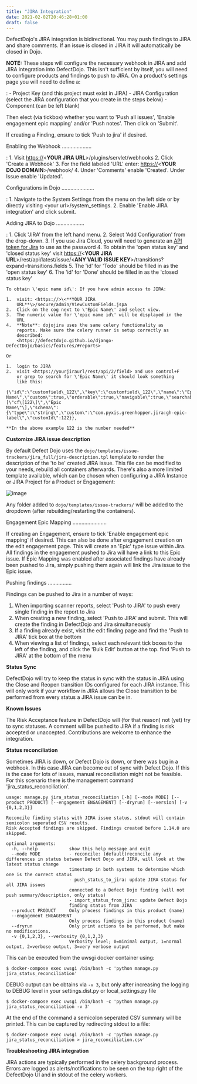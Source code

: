 ```yaml
---
title: "JIRA Integration"
date: 2021-02-02T20:46:28+01:00
draft: false
---
```


DefectDojo\'s JIRA integration is bidirectional. You may push findings
to JIRA and share comments. If an issue is closed in JIRA it will
automatically be closed in Dojo.

**NOTE:** These steps will configure the necessary webhook in JIRA and add JIRA integration into DefectDojo. This isn\'t sufficient by itself, you will need to configure products and findings to push to JIRA. On a product\'s settings page you will need to define a:

:   -   Project Key (and this project must exist in JIRA)
    -   JIRA Configuration (select the JIRA configuration that you
        create in the steps below)
    -   Component (can be left blank)

Then elect (via tickbox) whether you want to \'Push all issues\',
\'Enable engagement epic mapping\' and/or \'Push notes\'. Then click on
\'Submit\'.

If creating a Finding, ensure to tick \'Push to jira\' if desired.

Enabling the Webhook
....................

:   1.  Visit <https://>\<**YOUR JIRA URL**\>/plugins/servlet/webhooks
    2.  Click \'Create a Webhook\'
    3.  For the field labeled \'URL\' enter: <https://>\<**YOUR DOJO
        DOMAIN**\>/webhook/
    4.  Under \'Comments\' enable \'Created\'. Under Issue enable
        \'Updated\'.

Configurations in Dojo
......................

:   1.  Navigate to the System Settings from the menu on the left side
        or by directly visiting \<your url\>/system\_settings.
    2.  Enable \'Enable JIRA integration\' and click submit.

Adding JIRA to Dojo
...................

:   1.  Click \'JIRA\' from the left hand menu.
    2.  Select \'Add Configuration\' from the drop-down.
    3.  If you use Jira Cloud, you will need to generate an [API token
        for Jira](https://id.atlassian.com/manage/api-tokens) to use as
        the password
    4.  To obtain the \'open status key\' and \'closed status key\'
        visit <https://>\<**YOUR JIRA
        URL**\>/rest/api/latest/issue/\<**ANY VALID ISSUE
        KEY**\>/transitions?expand=transitions.fields
    5.  The \'id\' for \'Todo\' should be filled in as the \'open status
        key\'
    6.  The \'id\' for \'Done\' should be filled in as the \'closed
        status key\'

    To obtain \'epic name id\': If you have admin access to JIRA:

    1.  visit: <https://>\<**YOUR JIRA
        URL**\>/secure/admin/ViewCustomFields.jspa
    2.  Click on the cog next to \'Epic Name\' and select view.
    3.  The numeric value for \'epic name id\' will be displayed in the
        URL
    4.  **Note**: dojojira uses the same celery functionality as
        reports. Make sure the celery runner is setup correctly as
        described:
        <https://defectdojo.github.io/django-DefectDojo/basics/features/#reports>

    Or

    1.  login to JIRA
    2.  visit <https://yourjiraurl/rest/api/2/field> and use control+F
        or grep to search for \'Epic Name\' it should look something
        like this:

    {\"id\":\"customfield\_122\",\"key\":\"customfield\_122\",\"name\":\"Epic
    Name\",\"custom\":true,\"orderable\":true,\"navigable\":true,\"searchable\":true,\"clauseNames\":\[\"cf\[122\]\",\"Epic
    Name\"\],\"schema\":{\"type\":\"string\",\"custom\":\"com.pyxis.greenhopper.jira:gh-epic-label\",\"customId\":122}},

    **In the above example 122 is the number needed**

**Customize JIRA issue description**

By default Defect Dojo uses the `dojo/templates/issue-trackers/jira_full/jira-description.tpl` template to render the description of the 'to be' created JIRA issue.
This file can be modified to your needs, rebuild all containers afterwards. There's also a more limited template available, which can be chosen when
configuring a JIRA Instance or JIRA Project for a Product or Engagement:

![image](../../images/jira_issue_templates.png)

Any folder added to  `dojo/templates/issue-trackers/` will be added to the dropdown (after rebuilding/restarting the containers).

Engagement Epic Mapping
.......................

If creating an Engagement, ensure to tick 'Enable engagement epic mapping' if desired. This can also be done after engagement creation on the edit engagement page.
This will create an 'Epic' type issue within Jira. All findings in the engagement pushed to Jira will have a link to this Epic issue.
If Epic Mapping was enabled after associated findings have already been pushed to Jira, simply pushing them again will link the Jira issue to the Epic issue.

Pushing findings
................

Findings can be pushed to Jira in a number of ways:

1. When importing scanner reports, select 'Push to JIRA' to push every single finding in the report to Jira
2. When creating a new finding, select 'Push to JIRA' and submit. This will create the finding in DefectDojo and Jira simultaneously
3. If a finding already exist, visit the edit finding page and find the 'Push to JIRA' tick box at the bottom
4. When viewing a list of findings, select each relevant tick boxes to the left of the finding, and click the 'Bulk Edit' button at the top. find 'Push to JIRA' at the bottom of the menu

**Status Sync**

DefectDojo will try to keep the status in sync with the status in JIRA
using the Close and Reopen transition IDs configured for each JIRA instance. This
will only work if your workflow in JIRA allows the Close transition to be
performed from every status a JIRA issue can be in.

**Known Issues**

The Risk Acceptance feature
in DefectDojo will (for that reason) not (yet) try to sync statuses. A
comment will be pushed to JIRA if a finding is risk accepted or
unaccepted. Contributions are welcome to enhance the integration.

**Status reconciliation**

Sometimes JIRA is down, or Defect Dojo is down, or there was bug in a webhook. In this case
JIRA can become out of sync with Defect Dojo. If this is the case for lots of issues, manual reconciliation
might not be feasible. For this scenario there is the management command 'jira_status_reconciliation'.

```
usage: manage.py jira_status_reconciliation [-h] [--mode MODE] [--product PRODUCT] [--engagement ENGAGEMENT] [--dryrun] [--version] [-v {0,1,2,3}]

Reconcile finding status with JIRA issue status, stdout will contain semicolon seperated CSV results.
Risk Accepted findings are skipped. Findings created before 1.14.0 are skipped.

optional arguments:
  -h, --help            show this help message and exit
  --mode MODE           - reconcile: (default)reconcile any differences in status between Defect Dojo and JIRA, will look at the latest status change
                        timestamp in both systems to determine which one is the correct status
                        - push_status_to_jira: update JIRA status for all JIRA issues
                        connected to a Defect Dojo finding (will not push summary/description, only status)
                        - import_status_from_jira: update Defect Dojo
                        finding status from JIRA
  --product PRODUCT     Only process findings in this product (name)
  --engagement ENGAGEMENT
                        Only process findings in this product (name)
  --dryrun              Only print actions to be performed, but make no modifications.
  -v {0,1,2,3}, --verbosity {0,1,2,3}
                        Verbosity level; 0=minimal output, 1=normal output, 2=verbose output, 3=very verbose output
```

This can be executed from the uwsgi docker container using:

``` {.sourceCode .bash}
$ docker-compose exec uwsgi /bin/bash -c 'python manage.py jira_status_reconciliation'
```

DEBUG output can be obtains via `-v 3`, but only after increasing the logging to DEBUG level in your settings.dist.py or local_settings.py file

``` {.sourceCode .bash}
$ docker-compose exec uwsgi /bin/bash -c 'python manage.py jira_status_reconciliation -v 3'
```

At the end of the command a semicolon seperated CSV summary will be printed. This can be captured by redirecting stdout to a file:

``` {.sourceCode .bash}
$ docker-compose exec uwsgi /bin/bash -c 'python manage.py jira_status_reconciliation > jira_reconciliation.csv'
```


**Troubleshooting JIRA integration**

JIRA actions are typically performed in the celery background process.
Errors are logged as alerts/notifications to be seen on the top right of
the DefectDojo UI and in stdout of the celery workers.
